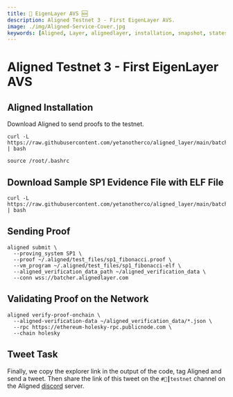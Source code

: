 ```yaml
---
title: 💾 EigenLayer AVS 🆕
description: Aligned Testnet 3 - First EigenLayer AVS.
image: ./img/Aligned-Service-Cover.jpg
keywords: [Aligned, Layer, alignedlayer, installation, snapshot, statesync, update]
---
```


# Aligned Testnet 3 - First EigenLayer AVS

## Aligned Installation
Download Aligned to send proofs to the testnet.
```
curl -L https://raw.githubusercontent.com/yetanotherco/aligned_layer/main/batcher/aligned/install_aligned.sh | bash
```

```
source /root/.bashrc
```

## Download Sample SP1 Evidence File with ELF File
```
curl -L https://raw.githubusercontent.com/yetanotherco/aligned_layer/main/batcher/aligned/get_proof_test_files.sh | bash
```

## Sending Proof
```
aligned submit \
  --proving_system SP1 \
  --proof ~/.aligned/test_files/sp1_fibonacci.proof \
  --vm_program ~/.aligned/test_files/sp1_fibonacci-elf \
  --aligned_verification_data_path ~/aligned_verification_data \
  --conn wss://batcher.alignedlayer.com
```


## Validating Proof on the Network
```
aligned verify-proof-onchain \
  --aligned-verification-data ~/aligned_verification_data/*.json \
  --rpc https://ethereum-holesky-rpc.publicnode.com \
  --chain holesky
```

## Tweet Task
Finally, we copy the explorer link in the output of the code, tag Aligned and send a tweet. Then share the link of this tweet on the `#🧪┃testnet` channel on the Aligned [discord](https://discord.gg/Kvvqf3kVBm) server.
